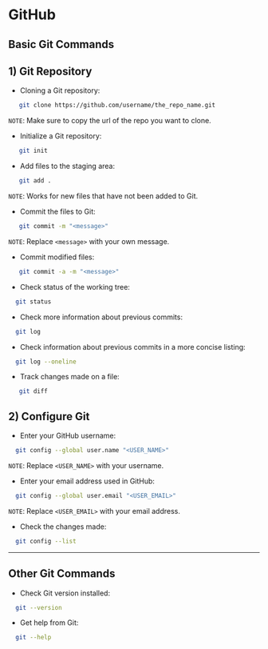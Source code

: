 # GitHub 
## Basic Git Commands
## 1) Git Repository
- Cloning a Git repository:
```sh
   git clone https://github.com/username/the_repo_name.git
```
   `NOTE`: Make sure to copy the url of the repo you want to clone.
- Initialize a Git repository:
```sh
   git init 
```
- Add files to the staging area:
```sh
   git add .
```
   `NOTE`: Works for new files that have not been added to Git.
- Commit the files to Git:
```sh
   git commit -m "<message>"
```
   `NOTE`: Replace `<message>` with your own message.
- Commit modified files:
```sh
   git commit -a -m "<message>"
```
- Check status of the working tree:
```sh
  git status
```
- Check more information about previous commits:
```sh
  git log
```
- Check information about previous commits in a more concise listing:
```sh
  git log --oneline
```
- Track changes made on a file:
```sh
   git diff
```

## 2) Configure Git 
- Enter your GitHub username:
```sh
  git config --global user.name "<USER_NAME>"
```
 `NOTE`: Replace `<USER_NAME>` with your username.
  
- Enter your email address used in GitHub:
```sh
  git config --global user.email "<USER_EMAIL>"
```
 `NOTE`: Replace `<USER_EMAIL>` with your email address.
- Check the changes made:
```sh
  git config --list
```
- - -  
## Other Git Commands
- Check Git version installed:
```sh
  git --version
```
- Get help from Git:
```sh
  git --help
```
